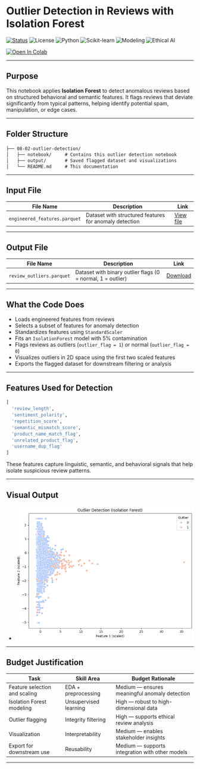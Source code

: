 #  Outlier Detection in Reviews with Isolation Forest

[![Status](https://img.shields.io/badge/status-active-brightgreen)](https://github.com/cwattsnogueira/rating-predictor-spam-detection-review-summarizer)
![License](https://img.shields.io/badge/license-MIT-blue)
![Python](https://img.shields.io/badge/python-3.10%2B-yellow)
![Scikit-learn](https://img.shields.io/badge/sklearn-IsolationForest-orange)
![Modeling](https://img.shields.io/badge/modeling-unsupervised--anomaly--detection-purple)
![Ethical AI](https://img.shields.io/badge/ethics-review--integrity--aware-green)

<a href="https://colab.research.google.com/github/cwattsnogueira/rating-predictor-spam-detection-review-summarizer/blob/main/08_02_02_OutlierDetectionPipelinesolationForest.ipynb" target="_parent">
  <img src="https://colab.research.google.com/assets/colab-badge.svg" alt="Open In Colab"/>
</a>

---

##  Purpose

This notebook applies **Isolation Forest** to detect anomalous reviews based on structured behavioral and semantic features. It flags reviews that deviate significantly from typical patterns, helping identify potential spam, manipulation, or edge cases.

---

##  Folder Structure

```
├── 08-02-outlier-detection/
│   ├── notebook/     # Contains this outlier detection notebook
│   ├── output/       # Saved flagged dataset and visualizations
│   └── README.md     # This documentation
```

---

##  Input File

| File Name                      | Description                                 | Link |
|-------------------------------|---------------------------------------------|------|
| `engineered_features.parquet` | Dataset with structured features for anomaly detection | [View file](../../05-feature-engineering/output/engineered_features.parquet) |

---

##  Output File

| File Name                  | Description                                 | Link |
|---------------------------|---------------------------------------------|------|
| `review_outliers.parquet` | Dataset with binary outlier flags (0 = normal, 1 = outlier) | [Download](./output/review_outliers.parquet) |

---

##  What the Code Does

- Loads engineered features from reviews
- Selects a subset of features for anomaly detection
- Standardizes features using `StandardScaler`
- Fits an `IsolationForest` model with 5% contamination
- Flags reviews as outliers (`outlier_flag = 1`) or normal (`outlier_flag = 0`)
- Visualizes outliers in 2D space using the first two scaled features
- Exports the flagged dataset for downstream filtering or analysis

---

##  Features Used for Detection

```python
[
  'review_length',
  'sentiment_polarity',
  'repetition_score',
  'semantic_mismatch_score',
  'product_name_match_flag',
  'unrelated_product_flag',
  'username_dup_flag'
]
```

These features capture linguistic, semantic, and behavioral signals that help isolate suspicious review patterns.

---

##  Visual Output

- ![Outlier Scatter Plot](./output/outlier_scatter_plot.png)

---

##  Budget Justification

| Task                              | Skill Area               | Budget Rationale |
|-----------------------------------|--------------------------|------------------|
| Feature selection and scaling     | EDA + preprocessing      | Medium — ensures meaningful anomaly detection |
| Isolation Forest modeling         | Unsupervised learning    | High — robust to high-dimensional data |
| Outlier flagging                  | Integrity filtering      | High — supports ethical review analysis |
| Visualization                     | Interpretability         | Medium — enables stakeholder insights |
| Export for downstream use         | Reusability              | Medium — supports integration with other models |

---

